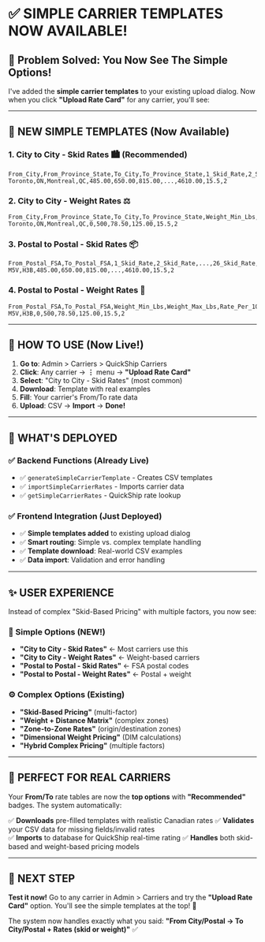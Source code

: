 # ✅ **SIMPLE CARRIER TEMPLATES NOW AVAILABLE!**

## **🎯 Problem Solved: You Now See The Simple Options!**

I've added the **simple carrier templates** to your existing upload dialog. Now when you click **"Upload Rate Card"** for any carrier, you'll see:

---

## **🚀 NEW SIMPLE TEMPLATES (Now Available)**

### **1. City to City - Skid Rates** 🏙️ (Recommended)
```csv
From_City,From_Province_State,To_City,To_Province_State,1_Skid_Rate,2_Skid_Rate,...,26_Skid_Rate,Fuel_Surcharge_Pct,Transit_Days
Toronto,ON,Montreal,QC,485.00,650.00,815.00,...,4610.00,15.5,2
```

### **2. City to City - Weight Rates** ⚖️
```csv
From_City,From_Province_State,To_City,To_Province_State,Weight_Min_Lbs,Weight_Max_Lbs,Rate_Per_100Lbs,Min_Charge,Fuel_Surcharge_Pct,Transit_Days
Toronto,ON,Montreal,QC,0,500,78.50,125.00,15.5,2
```

### **3. Postal to Postal - Skid Rates** 📦
```csv
From_Postal_FSA,To_Postal_FSA,1_Skid_Rate,2_Skid_Rate,...,26_Skid_Rate,Fuel_Surcharge_Pct,Transit_Days
M5V,H3B,485.00,650.00,815.00,...,4610.00,15.5,2
```

### **4. Postal to Postal - Weight Rates** 🚛
```csv
From_Postal_FSA,To_Postal_FSA,Weight_Min_Lbs,Weight_Max_Lbs,Rate_Per_100Lbs,Min_Charge,Fuel_Surcharge_Pct,Transit_Days
M5V,H3B,0,500,78.50,125.00,15.5,2
```

---

## **📱 HOW TO USE (Now Live!)**

1. **Go to**: Admin > Carriers > QuickShip Carriers
2. **Click**: Any carrier → **⋮** menu → **"Upload Rate Card"**
3. **Select**: "City to City - Skid Rates" (most common)
4. **Download**: Template with real examples
5. **Fill**: Your carrier's From/To rate data
6. **Upload**: CSV → **Import** → **Done!**

---

## **🔧 WHAT'S DEPLOYED**

### **✅ Backend Functions** (Already Live)
- ✅ `generateSimpleCarrierTemplate` - Creates CSV templates
- ✅ `importSimpleCarrierRates` - Imports carrier data
- ✅ `getSimpleCarrierRates` - QuickShip rate lookup

### **✅ Frontend Integration** (Just Deployed)
- ✅ **Simple templates added** to existing upload dialog
- ✅ **Smart routing**: Simple vs. complex template handling
- ✅ **Template download**: Real-world CSV examples
- ✅ **Data import**: Validation and error handling

---

## **✨ USER EXPERIENCE**

Instead of complex "Skid-Based Pricing" with multiple factors, you now see:

### **🎯 Simple Options (NEW!)**
- **"City to City - Skid Rates"** ← Most carriers use this
- **"City to City - Weight Rates"** ← Weight-based carriers
- **"Postal to Postal - Skid Rates"** ← FSA postal codes
- **"Postal to Postal - Weight Rates"** ← Postal + weight

### **⚙️ Complex Options (Existing)**
- **"Skid-Based Pricing"** (multi-factor)
- **"Weight + Distance Matrix"** (complex zones)
- **"Zone-to-Zone Rates"** (origin/destination zones)
- **"Dimensional Weight Pricing"** (DIM calculations)
- **"Hybrid Complex Pricing"** (multiple factors)

---

## **🎉 PERFECT FOR REAL CARRIERS**

Your **From/To** rate tables are now the **top options** with **"Recommended"** badges. The system automatically:

✅ **Downloads** pre-filled templates with realistic Canadian rates
✅ **Validates** your CSV data for missing fields/invalid rates  
✅ **Imports** to database for QuickShip real-time rating
✅ **Handles** both skid-based and weight-based pricing models

---

## **🔄 NEXT STEP**

**Test it now!** Go to any carrier in Admin > Carriers and try the **"Upload Rate Card"** option. You'll see the simple templates at the top! 🚀

The system now handles exactly what you said: **"From City/Postal → To City/Postal + Rates (skid or weight)"** ✅
